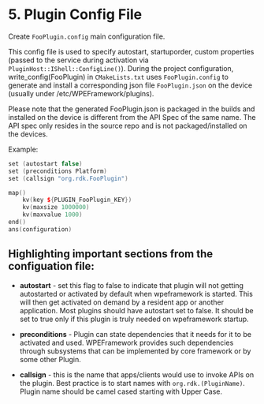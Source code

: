 # 5. Plugin Config File

Create `FooPlugin.config` main configuration file.

This config file is used to specify autostart, startuporder, custom properties (passed to the service during activation via `PluginHost::IShell::ConfigLine()`). During the project configuration, write_config(FooPlugin) in `CMakeLists.txt` uses `FooPlugin.config` to generate and install a corresponding json file `FooPlugin.json` on the device (usually under /etc/WPEFramework/plugins).

Please note that the generated FooPlugin.json is packaged in the builds and installed on the device is different from the API Spec of the same name. The API spec only resides in the source repo and is not packaged/installed on the devices.

Example:
```C++
set (autostart false)
set (preconditions Platform)
set (callsign "org.rdk.FooPlugin")

map()
    kv(key ${PLUGIN_FooPlugin_KEY})
    kv(maxsize 1000000)
    kv(maxvalue 1000)
end()
ans(configuration)
```

## Highlighting important sections from the configuation file:

- **autostart** - set this flag to false to indicate that plugin will not getting autostarted or activated by default when wpeframework is started. This will then get activated on demand by a resident app or another application. Most plugins should have autostart set to false. It should be set to true only if this plugin is truly needed on wpeframework startup.

- **preconditions** - Plugin can state dependencies that it needs for it to be activated and used. WPEFramework provides such dependencies through subsystems that can be implemented by core framework or by some other Plugin.

- **callsign** - this is the name that apps/clients would use to invoke APIs on the plugin. Best practice is to start names with `org.rdk.(PluginName)`. Plugin name should be camel cased starting with Upper Case.


